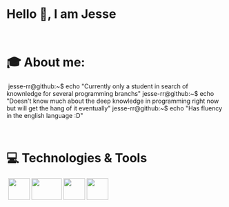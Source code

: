 # Hello 👋, I am Jesse

️
# 🎓 About me:
️
jesse-rr@github:~$ echo "Currently only a student in search of knownledge for several programming branchs"
jesse-rr@github:~$ echo "Doesn't know much about the deep knowledge in programming right now but will get the hang of it eventually"
jesse-rr@github:~$ echo "Has fluency in the english language :D"




️️
# 💻 Technologies & Tools
️
<img src="https://github.com/jesse-rr/jesse-rr/assets/162192002/cda97f5e-856d-4d43-89cc-17db1f226af6" width="50" height="50" />        <img src="https://github.com/jesse-rr/jesse-rr/assets/162192002/58914d32-43ea-44af-9206-85be034712bd" width="70" height="50" />        <img src="https://github.com/jesse-rr/jesse-rr/assets/162192002/7015648b-8af8-4309-bb0f-d078cfe10081" width="50" height="50" />        <img src="https://github.com/jesse-rr/jesse-rr/assets/162192002/9e15492f-b6c0-46c8-8064-a59e57622476" width="50" height="50" />        
